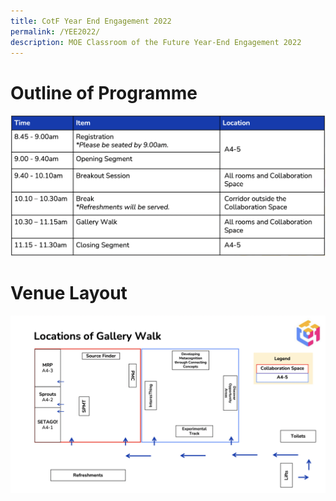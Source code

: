 ```yaml
---
title: CotF Year End Engagement 2022
permalink: /YEE2022/
description: MOE Classroom of the Future Year-End Engagement 2022
---
```

# Outline of Programme
![CotF YEE programme](/images/CotFYEEprogramme.png)
# Venue Layout
![CotF YEE 2022 Venue Layout](/images/CotF%20YEE%202022%20Venue%20Layout1.png)